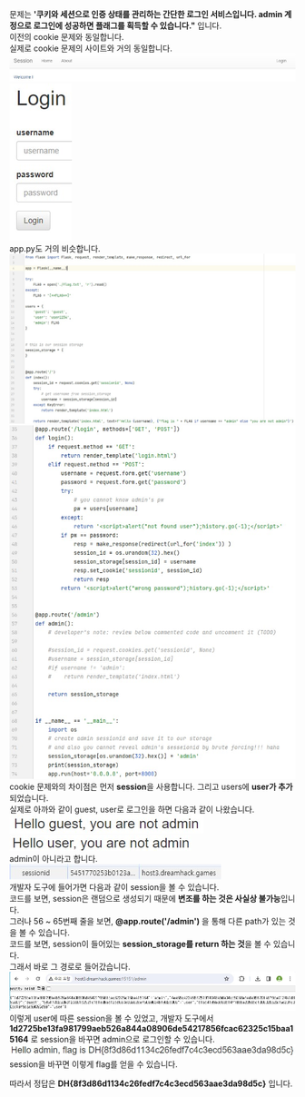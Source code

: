 문제는 **'쿠키와 세션으로 인증 상태를 관리하는 간단한 로그인 서비스입니다. admin 계정으로 로그인에 성공하면 플래그를 획득할 수 있습니다."** 입니다.  
이전의 cookie 문제와 동일합니다.  
실제로 cookie 문제의 사이트와 거의 동일합니다.  
<img src="1.jpg"> <img src="2.jpg">  
app.py도 거의 비슷합니다.  
<img src="3.jpg"> <img src="4.jpg">  
cookie 문제와의 차이점은 먼저 **session**을 사용합니다. 그리고 users에 **user가 추가**되었습니다.  
실제로 아까와 같이 guest, user로 로그인을 하면 다음과 같이 나왔습니다.  
<img src="5.jpg"> <img src="6.jpg">  
admin이 아니라고 합니다.  
<img src="7.jpg">  
개발자 도구에 들어가면 다음과 같이 session을 볼 수 있습니다.  
코드를 보면, session은 랜덤으로 생성되기 때문에 **변조를 하는 것은 사실상 불가능**입니다.  
그러나 56 ~ 65번째 줄을 보면, **@app.route('/admin')** 을 통해 다른 path가 있는 것을 볼 수 있습니다.  
코드를 보면, session이 들어있는 **session_storage를 return 하는 것**을 볼 수 있습니다.  
그래서 바로 그 경로로 들어갔습니다.  
<img src="8.jpg">  
이렇게 user에 따른 session을 볼 수 있었고, 개발자 도구에서 **1d2725be13fa981799aeb526a844a08906de54217856fcac62325c15baa15164** 로 session을 바꾸면 admin으로 로그인할 수 있습니다.  
<img src="9.jpg">  
session을 바꾸면 이렇게 flag를 얻을 수 있습니다.  

따라서 정답은 **DH{8f3d86d1134c26fedf7c4c3ecd563aae3da98d5c}** 입니다.  

